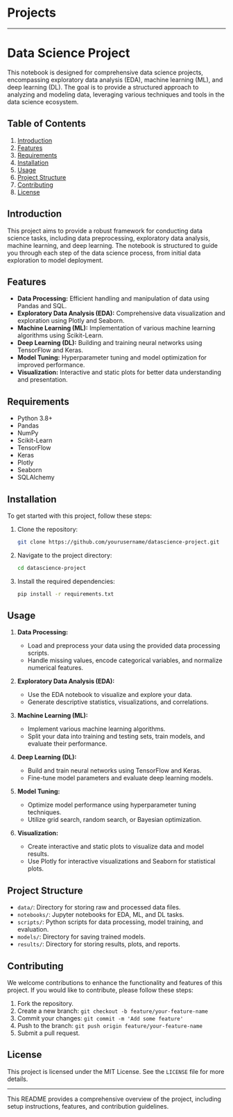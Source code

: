 # Projects
---

# Data Science Project

This notebook is designed for comprehensive data science projects, encompassing exploratory data analysis (EDA), machine learning (ML), and deep learning (DL). The goal is to provide a structured approach to analyzing and modeling data, leveraging various techniques and tools in the data science ecosystem.

## Table of Contents

1. [Introduction](#introduction)
2. [Features](#features)
3. [Requirements](#requirements)
4. [Installation](#installation)
5. [Usage](#usage)
6. [Project Structure](#project-structure)
7. [Contributing](#contributing)
8. [License](#license)

## Introduction

This project aims to provide a robust framework for conducting data science tasks, including data preprocessing, exploratory data analysis, machine learning, and deep learning. The notebook is structured to guide you through each step of the data science process, from initial data exploration to model deployment.

## Features

- **Data Processing:** Efficient handling and manipulation of data using Pandas and SQL.
- **Exploratory Data Analysis (EDA):** Comprehensive data visualization and exploration using Plotly and Seaborn.
- **Machine Learning (ML):** Implementation of various machine learning algorithms using Scikit-Learn.
- **Deep Learning (DL):** Building and training neural networks using TensorFlow and Keras.
- **Model Tuning:** Hyperparameter tuning and model optimization for improved performance.
- **Visualization:** Interactive and static plots for better data understanding and presentation.

## Requirements

- Python 3.8+
- Pandas
- NumPy
- Scikit-Learn
- TensorFlow
- Keras
- Plotly
- Seaborn
- SQLAlchemy

## Installation

To get started with this project, follow these steps:

1. Clone the repository:
    ```sh
    git clone https://github.com/yourusername/datascience-project.git
    ```
2. Navigate to the project directory:
    ```sh
    cd datascience-project
    ```
3. Install the required dependencies:
    ```sh
    pip install -r requirements.txt
    ```

## Usage

1. **Data Processing:**
    - Load and preprocess your data using the provided data processing scripts.
    - Handle missing values, encode categorical variables, and normalize numerical features.

2. **Exploratory Data Analysis (EDA):**
    - Use the EDA notebook to visualize and explore your data.
    - Generate descriptive statistics, visualizations, and correlations.

3. **Machine Learning (ML):**
    - Implement various machine learning algorithms.
    - Split your data into training and testing sets, train models, and evaluate their performance.

4. **Deep Learning (DL):**
    - Build and train neural networks using TensorFlow and Keras.
    - Fine-tune model parameters and evaluate deep learning models.

5. **Model Tuning:**
    - Optimize model performance using hyperparameter tuning techniques.
    - Utilize grid search, random search, or Bayesian optimization.

6. **Visualization:**
    - Create interactive and static plots to visualize data and model results.
    - Use Plotly for interactive visualizations and Seaborn for statistical plots.

## Project Structure

- `data/`: Directory for storing raw and processed data files.
- `notebooks/`: Jupyter notebooks for EDA, ML, and DL tasks.
- `scripts/`: Python scripts for data processing, model training, and evaluation.
- `models/`: Directory for saving trained models.
- `results/`: Directory for storing results, plots, and reports.

## Contributing

We welcome contributions to enhance the functionality and features of this project. If you would like to contribute, please follow these steps:

1. Fork the repository.
2. Create a new branch: `git checkout -b feature/your-feature-name`
3. Commit your changes: `git commit -m 'Add some feature'`
4. Push to the branch: `git push origin feature/your-feature-name`
5. Submit a pull request.

## License

This project is licensed under the MIT License. See the `LICENSE` file for more details.

---

This README provides a comprehensive overview of the project, including setup instructions, features, and contribution guidelines.
